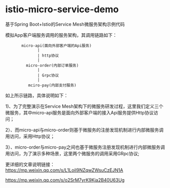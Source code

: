 # istio-micro-service-demo
基于Spring Boot+Istio的Service Mesh微服务架构示例代码

模拟App客户端服务调用的服务架构，其调用链路如下：

           micro-api(面向外部客户端的Api服务)
                  |
                  | http协议
                  |
             micro-order(内部订单服务)
                  |
                  | Grpc协议
                  |
              mciro-pay(内部支付服务)
              
如上所示链路，具体说明如下：

1)、为了完整演示在Service Mesh架构下的微服务研发过程，这里我们定义三个微服务，其中micro-api服务是面向外部客户端的接入Api服务提供Http协议访问；

2）、而micro-api与micro-order则基于微服务的注册发现机制进行内部微服务调用访问，采用Http协议；

3）、micro-order与micro-pay之间也基于微服务注册发现机制进行内部微服务调用访问，为了演示多种场景，这里两个微服务的调用采用GRpc协议;  


更详细的文章说明链接：
https://mp.weixin.qq.com/s/L1LoiI9NZqwZWsuCzEJN1A    

https://mp.weixin.qq.com/s/o2SrM7yrK9Kja2B40U63Ug